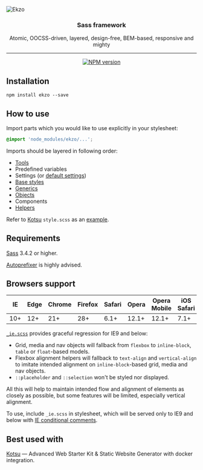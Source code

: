 ![Ekzo](https://cloud.githubusercontent.com/assets/4460311/23854875/16890190-07fc-11e7-862e-37f5a69b76a3.png)

<div align='center'>
  <h3>Sass framework</h3>
  <p>Atomic, OOCSS-driven, layered, design-free, BEM-based, responsive and mighty</p>
</div>

---

<p align='center'>
  <a href='https://www.npmjs.com/package/ekzo'>
    <img src='https://img.shields.io/npm/v/ekzo.svg' alt='NPM version' />
  </a>
</p>

Installation
------------

```shell
npm install ekzo --save
```


How to use
----------

Import parts which you would like to use explicitly in your stylesheet:

```scss
@import 'node_modules/ekzo/...';
```

Imports should be layered in following order:

* [Tools](https://github.com/ArmorDarks/ekzo/tree/master/tools)
* Predefined variables
* Settings (or [default settings](https://github.com/ArmorDarks/ekzo/tree/master/settings.defaults))
* [Base styles](https://github.com/ArmorDarks/ekzo/tree/master/base)
* [Generics](https://github.com/ArmorDarks/ekzo/tree/master/generic)
* [Objects](https://github.com/ArmorDarks/ekzo/tree/master/objects)
* Components
* [Helpers](https://github.com/ArmorDarks/ekzo/tree/master/helpers)

Refer to [Kotsu](https://github.com/LotusTM/Kotsu) `style.scss` as an [example](https://github.com/LotusTM/Kotsu/tree/master/source/styles).


Requirements
------------

[Sass](http://sass-lang.com/install) 3.4.2 or higher.

[Autoprefixer](https://github.com/postcss/autoprefixer) is highly advised.


Browsers support
----------------

|  IE | Edge | Chrome | Firefox | Safari | Opera | Opera Mobile | iOS Safari | Android |
|-----|------|--------|---------|--------|-------|--------------|------------|---------|
| 10+ | 12+  | 21+    | 28+     | 6.1+   | 12.1+ | 12.1+        | 7.1+       | 4.4+    |

[`_ie.scss`](https://github.com/ArmorDarks/ekzo/blob/master/_ie.scss) provides graceful regression for IE9 and below:

* Grid, media and nav objects will fallback from `flexbox` to `inline-block`, `table` or `float`-based models.
* Flexbox alignment helpers will fallback to `text-align` and `vertical-align` to imitate intended alignment on `inline-block`-based grid, media and nav objects.
* `::placeholder` and `::selection` won't be styled nor displayed.

All this will help to maintain intended flow and alignment of elements as closely as possible, but some features will be limited, especially vertical alignment.

To use, include `_ie.scss` in stylesheet, which will be served only to IE9 and below with [IE conditional comments](https://en.wikipedia.org/wiki/Conditional_comment).

Best used with
--------------

[Kotsu](https://github.com/LotusTM/Kotsu) — Advanced Web Starter Kit & Static Website Generator with docker integration.